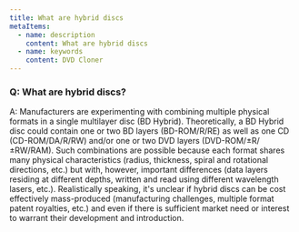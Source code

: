 ```yaml
---
title: What are hybrid discs
metaItems:
  - name: description
    content: What are hybrid discs
  - name: keywords
    content: DVD Cloner
---
```


### Q: What are hybrid discs?

A:
Manufacturers are experimenting with combining multiple physical formats in a single multilayer disc (BD Hybrid). Theoretically, a BD Hybrid disc could contain one or two BD layers (BD-ROM/R/RE) as well as one CD (CD-ROM/DA/R/RW) and/or one or two DVD layers (DVD-ROM/±R/±RW/RAM). Such combinations are possible because each format shares many physical characteristics (radius, thickness, spiral and rotational directions, etc.) but with, however, important differences (data layers residing at different depths, written and read using different wavelength lasers, etc.). Realistically speaking, it's unclear if hybrid discs can be cost effectively mass-produced (manufacturing challenges, multiple format patent royalties, etc.) and even if there is sufficient market need or interest to warrant their development and introduction.

